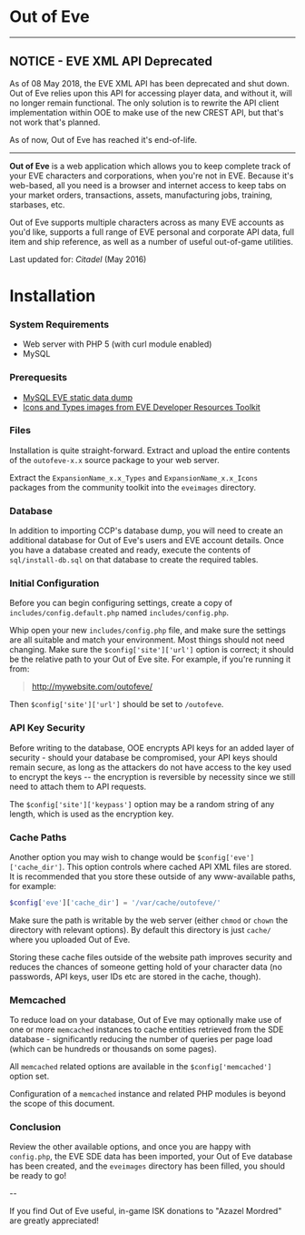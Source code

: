 Out of Eve
==========

---

## NOTICE - EVE XML API Deprecated

As of 08 May 2018, the EVE XML API has been deprecated and shut down. Out of Eve relies upon this API for accessing player data, and without it, will no longer remain functional. The only solution is to rewrite the API client implementation within OOE to make use of the new CREST API, but that's not work that's planned.

As of now, Out of Eve has reached it's end-of-life.

---

**Out of Eve** is a web application which allows you to keep complete track of your EVE characters and corporations, when you're not in EVE. Because it's web-based, all you need is a browser and internet access to keep tabs on your market orders, transactions, assets, manufacturing jobs, training, starbases, etc.

Out of Eve supports multiple characters across as many EVE accounts as you'd like, supports a full range of EVE personal and corporate API data, full item and ship reference, as well as a number of useful out-of-game utilities.

Last updated for: *Citadel* (May 2016)


Installation
============

### System Requirements
* Web server with PHP 5 (with curl module enabled)
* MySQL


### Prerequesits
* [MySQL EVE static data dump](https://www.fuzzwork.co.uk/dump/)
* [Icons and Types images from EVE Developer Resources Toolkit](https://developers.eveonline.com/resource/resources)


### Files

Installation is quite straight-forward. Extract and upload the entire contents of the `outofeve-x.x` source package to your web server.

Extract the `ExpansionName_x.x_Types` and `ExpansionName_x.x_Icons` packages from the community toolkit into the `eveimages` directory.


### Database

In addition to importing CCP's database dump, you will need to create an additional database for Out of Eve's users and EVE account details. Once you have a database created and ready, execute the contents of `sql/install-db.sql` on that database to create the required tables.


### Initial Configuration

Before you can begin configuring settings, create a copy of `includes/config.default.php` named `includes/config.php`.

Whip open your new `includes/config.php` file, and make sure the settings are all suitable and match your environment. Most things should not need changing. Make sure the `$config['site']['url']` option is correct; it should be the relative path to your Out of Eve site. For example, if you're running it from:

> http://mywebsite.com/outofeve/

Then `$config['site']['url']` should be set to `/outofeve`.


### API Key Security

Before writing to the database, OOE encrypts API keys for an added layer of security - should your database be compromised, your API keys should remain secure, as long as the attackers do not have access to the key used to encrypt the keys -- the encryption is reversible by necessity since we still need to attach them to API requests.

The `$config['site']['keypass']` option may be a random string of any length, which is used as the encryption key.


### Cache Paths

Another option you may wish to change would be `$config['eve']['cache_dir']`. This option controls where cached API XML files are stored. It is recommended that you store these outside of any www-available paths, for example:

```php
$config['eve']['cache_dir'] = '/var/cache/outofeve/'
```

Make sure the path is writable by the web server (either `chmod` or `chown` the directory with relevant options). By default this directory is just `cache/` where you uploaded Out of Eve.

Storing these cache files outside of the website path improves security and reduces the chances of someone getting hold of your character data (no passwords, API keys, user IDs etc are stored in the cache, though).


### Memcached

To reduce load on your database, Out of Eve may optionally make use of one or more `memcached` instances to cache entities retrieved from the SDE database - significantly reducing the number of queries per page load (which can be hundreds or thousands on some pages).

All `memcached` related options are available in the `$config['memcached']` option set.

Configuration of a `memcached` instance and related PHP modules is beyond the scope of this document.


### Conclusion

Review the other available options, and once you are happy with `config.php`, the EVE SDE data has been imported, your Out of Eve database has been created, and the `eveimages` directory has been filled, you should be ready to go!


--

If you find Out of Eve useful, in-game ISK donations to "Azazel Mordred" are greatly appreciated!
